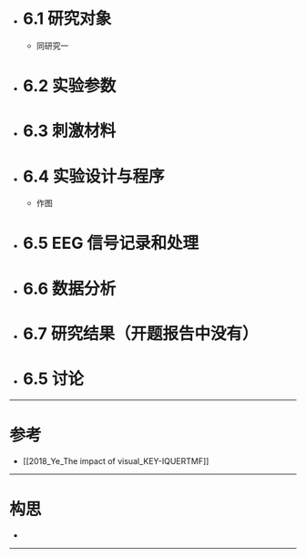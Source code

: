 - # 6.1 研究对象
	- 同研究一
- # 6.2 实验参数
- # 6.3 刺激材料
- # 6.4 实验设计与程序
	- 作图
- # 6.5 EEG 信号记录和处理
- # 6.6 数据分析
- # 6.7 研究结果（开题报告中没有）
- # 6.5 讨论

----
# 参考

- [[2018_Ye_The impact of visual_KEY-IQUERTMF]]

---
# 构思
- 

------
